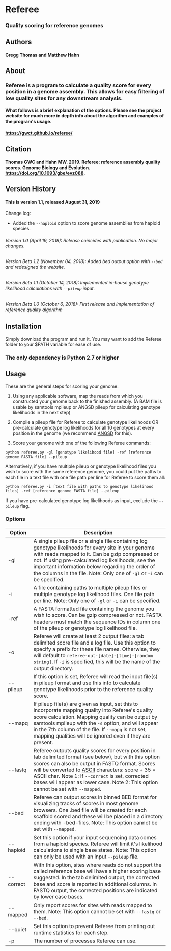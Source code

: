 # Referee
### Quality scoring for reference genomes

## Authors
#### Gregg Thomas and Matthew Hahn

## About

### Referee is a program to calculate a quality score for every position in a genome assembly. This allows for easy filtering of low quality sites for any downstream analysis.

#### What follows is a brief explanation of the options. Please see the project website for much more in depth info about the algorithm and examples of the program's usage.

#### https://gwct.github.io/referee/

## Citation

#### Thomas GWC and Hahn MW. 2019. Referee: reference assembly quality scores. Genome Biology and Evolution. https://doi.org/10.1093/gbe/evz088. 

## Version History
#### This is version 1.1, released August 31, 2019

Change log:
* Added the `--haploid` option to score genome assemblies from haploid species.

###### Version 1.0 (April 19, 2019): Release coincides with publication. No major changes.
###### Version Beta 1.2 (November 04, 2018): Added bed output option with `--bed` and redesigned the website.
###### Version Beta 1.1 (October 14, 2018): Implemented in-house genotype likelihood calculations with `--pileup` input.
###### Version Beta 1.0 (October 6, 2018): First release and implementation of reference quality algorithm

## Installation

Simply download the program and run it. You may want to add the Referee folder to your $PATH variable for ease of use.
### The only dependency is Python 2.7 or higher

## Usage

These are the general steps for scoring your genome:

1. Using any applicable software, map the reads from which you constructed your genome back to the finished assembly. (A BAM file is usable by samtools mpileup or ANGSD pileup for calculating genotype likelihoods in the next step)

2. Compile a pileup file for Referee to calculate genotype likelihoods OR pre-calculate genotype log likelihoods for all 10 genotypes at every position in the genome (we recommend [ANGSD](https://github.com/ANGSD/angsd) for this).

3. Score your genome with one of the following Referee commands:

`python referee.py -gl [genotype likelihood file] -ref [reference genome FASTA file] --pileup`

Alternatively, if you have multiple pileup or genotype likelihood files you wish to score with the same reference genome, you could put the paths to each file in a text file with one file path per line for Referee to score them all:

`python referee.py -i [text file with paths to genotype likelihood files] -ref [reference genome FASTA file] --pileup`

If you have pre-calculated genotype log likelihoods as input, exclude the `--pileup` flag.

### Options

| Option | Description | 
| ------ | ----------- |
| -gl | A single pileup file or a single file containing log genotype likelihoods for every site in your genome with reads mapped to it. Can be gzip compressed or not. If using pre-calculated log likelihoods, see the important information below regarding the order of the columns in the file. Note: Only one of `-gl` or `-i` can be specified.|
| -i | A file containing paths to multiple pileup files or multiple genotype log likelihood files. One file path per line. Note: Only one of `-gl` or `-i` can be specified.|
| -ref | A FASTA formatted file containing the genome you wish to score. Can be gzip compressed or not. FASTA headers must match the sequence IDs in column one of the pileup or genotype log likelihood file. |
| -o | Referee will create at least 2 output files: a tab delimited score file and a log file. Use this option to specify a prefix for these file names. Otherwise, they will default to `referee-out-[date]-[time]-[random string]`. If `-i` is specified, this will be the name of the output directory. |
| --pileup | If this option is set, Referee will read the input file(s) in pileup format and use this info to calculate genotype likelihoods prior to the reference quality score. |
| --mapq | If pileup file(s) are given as input, set this to incorporate mapping quality into Referee's quality score calculation. Mapping quality can be output by samtools mpileup with the `-s` option, and will appear in the 7th column of the file. If `--mapq` is not set, mapping qualities will be ignored even if they are present. |
| --fastq | Referee outputs quality scores for every position in tab delimited format (see below), but with this option scores can also be output in FASTQ format. Scores will be converted to [ASCII](https://en.wikipedia.org/wiki/ASCII) characters: score + 35 = ASCII char. Note 1: If `--correct` is set, corrected bases will appear as lower case. Note 2: This option cannot be set with `--mapped`. |
| --bed | Referee can output scores in binned BED format for visualizing tracks of scores in most genome browsers. One .bed file will be created for each scaffold scored and these will be placed in a directory ending with -bed-files. Note: This option cannot be set with `--mapped`. |
| --haploid | Set this option if your input sequencing data comes from a haploid species. Referee will limit it's likelihood calculations to single base states. Note: This option can only be used with an input `--pileup` file. |
| --correct | With this option, sites where reads do not support the called reference base will have a higher scoring base suggested. In the tab delimited output, the corrected base and score is reported in additional columns. In FASTQ output, the corrected positions are indicated by lower case bases. |
| --mapped | Only report scores for sites with reads mapped to them. Note: This option cannot be set with `--fastq` or `--bed`. |
| --quiet | Set this option to prevent Referee from printing out runtime statistics for each step. |
| -p | The number of processes Referee can use. |
